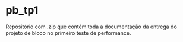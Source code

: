 # pb_tp1
Repositório com .zip que contém toda a documentação da entrega do projeto de bloco no primeiro teste de performance.
